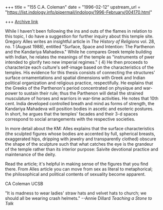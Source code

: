 +++
title = "155 C.A. Coleman"
date = "1996-02-12"
upstream_url = "https://list.indology.info/pipermail/indology/1996-February/004170.html"

+++
[Archive link](https://list.indology.info/pipermail/indology/1996-February/004170.html)

While I haven't been following the ins and outs of the flames in relation 
to this topic, I do have a suggestion for further inquiry about this 
temple site.  Gregory Alles writes an insightful article in _The History 
of Religions_ vol. 28, no. 1 (August 1988), entitled "Surface, Space and 
Intention:  The Parthenon and the Kandariya Mahadeva."  While he compares 
Greek temple building with Indian, he relates the meanings of the temple 
as "instruments of pwer intended to glorify two new imperial regimes." ( 
4) He then proceeds to characterize each culture's self-image based on 
the characteristics of the temples.  His evidence for this thesis 
consists of connecting the structures' surface ornamentations and spatial 
dimensions with Greek and Indian political organization and religious 
practice, respectifully.  He explains that the Greeks of the Parthenon's 
period concentrated on physique and war-power to sustain their rule; thus 
the Parthenon will detail the strained musculature of horses and warriors 
in war-time activities.  He notes that 10th cent. India developed 
controlled breath and mind as forms of strength, the Kandariya Mahadeva 
will position bodies in ascetic and esoteric postures.  In short, he 
argues that the temples' facades and their 3-d spaces correspond to 
social arrangements with the respective societies.  

In more detail about the KM:  Alles explains that the surface 
characteristics (the sculpted figures whose bodies are accented by full, 
spherical breasts, exaggerated hips, dripping with jewelry and 
transparently clothed) obscure the shape of the sculpture such that what 
catches the eye is the grandeur of the temple rather than its interior 
purpose:  Saivite devotional practice and maintenance of the deity.  

Read the article; it's helpful in making sense of the figures that you 
find there.  From Alles article you can move from sex as literal to 
metaphorical; the philosophical and political contents of sexuality 
become apparent.


CA Coleman
UCSB

"It is madness to wear ladies' straw hats and velvet hats to
church; we should all be wearing crash helmets."
					--Annie Dillard 
					_Teaching a Stone to Talk_ 





